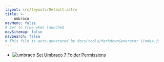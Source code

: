 ```yaml
---
layout: src/layouts/Default.astro
title: >-
    umbraco
navMenu: false
# Set to true when launched
navSitemap: false
navSearch: false
# This file is auto-generated by docs/tools/MarkdownGenerator (index.js)
---
```


<ul>

<li>

![umbraco](https://i.octopus.com/library/step-templates/umbraco.png) [Set Umbraco 7 Folder Permissions](/integrations/umbraco/set-umbraco-7-folder-permissions)

</li>
        
</ul>
